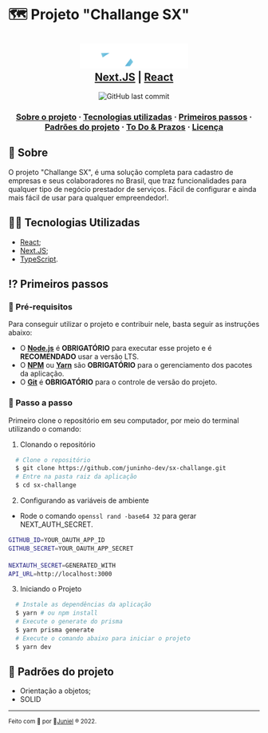 # 🗺 Projeto "Challange SX"

<h2 align="center">
    <img alt="Dominun" src="public/logo.png" height="50px" />
    <br/>
   <a href="https://nextjs.org/" target="_blank" rel="noopener">Next.JS</a> | <a href="https://pt-br.reactjs.org/" target="_blank" rel="noopener">React</a> 
</h2>

<p align="center">
  <img alt="GitHub last commit" src="https://img.shields.io/badge/Made%20with-TypeScript-1f425f.svg?logo=typescript">
</p>

<h3 align="center">
  <a href="#-sobre">Sobre o projeto</a>
  <span> · </span>
  <a href="#-tecnologias-utilizadas">Tecnologias utilizadas</a>
  <span> · </span>
  <a href="#-primeiros-passos">Primeiros passos</a>
  <span> · </span>
  <a href="#-padroes-contribuir">Padrões do projeto</a>
  <span> · </span>
  <a href="#-to-do-&-prazos">To Do & Prazos</a>
  <span> · </span>
  <a href="#-licença">Licença</a>
</h3>

## 💭 Sobre

O projeto "Challange SX", é uma solução completa para cadastro de empresas e seus colaboradores no Brasil, que traz funcionalidades para qualquer tipo de negócio prestador de serviços. Fácil de configurar e ainda mais fácil de usar para qualquer empreendedor!.

## 👨‍💻 Tecnologias Utilizadas

- <a href="https://pt-br.reactjs.org/" target="_blank" rel="noopener">React</a>;
- <a href="https://nextjs.org/" target="_blank" rel="noopener">Next.JS</a>;
- <a href="https://www.typescriptlang.org/" target="_blank" rel="noopener">TypeScript</a>.

## ⁉ Primeiros passos

### 🤔 Pré-requisitos

Para conseguir utilizar o projeto e contribuir nele, basta seguir as instruções abaixo:

- O **<a href="https://nodejs.org/en/" target="_blank" rel="noopener">Node.js</a>** é **OBRIGATÓRIO** para executar esse projeto e é **RECOMENDADO** usar a versão LTS.
- O **<a href="https://www.npmjs.com/" target="_blank" rel="noopener">NPM</a>** ou **<a href="https://yarnpkg.com/" target="_blank" rel="noopener">Yarn</a>** são **OBRIGATÓRIO** para o gerenciamento dos pacotes da aplicação.
- O **<a href="https://git-scm.com/" target="_blank" rel="noopener">Git</a>** é **OBRIGATÓRIO** para o controle de versão do projeto.

### 📝 Passo a passo

Primeiro clone o repositório em seu computador, por meio do terminal utilizando o comando:

1. Clonando o repositório

```sh
  # Clone o repositório
  $ git clone https://github.com/juninho-dev/sx-challange.git
  # Entre na pasta raiz da aplicação
  $ cd sx-challange
```

2. Configurando as variáveis de ambiente
- Rode o comando `openssl rand -base64 32` para gerar NEXT_AUTH_SECRET.
```sh
GITHUB_ID=YOUR_OAUTH_APP_ID
GITHUB_SECRET=YOUR_OAUTH_APP_SECRET

NEXTAUTH_SECRET=GENERATED_WITH
API_URL=http://localhost:3000
```

3. Iniciando o Projeto

```sh
  # Instale as dependências da aplicação
  $ yarn # ou npm install
  # Execute o generate do prisma
  $ yarn prisma generate
  # Execute o comando abaixo para iniciar o projeto
  $ yarn dev
```

## 💯 Padrões do projeto

- Orientação a objetos;
- SOLID

---

<sup> Feito com 💙 por 👾<a href="https://github.com/juninho-dev/" target="_blank" rel="noopener">Juniel</a> ® 2022.</sup>
